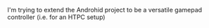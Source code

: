 I'm trying to extend the Androhid project to be a
versatile gamepad controller (i.e. for an HTPC setup)
